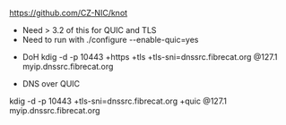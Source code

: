https://github.com/CZ-NIC/knot
 - Need > 3.2 of this for QUIC and TLS
 - Need to run with ./configure --enable-quic=yes
 
* DoH
kdig -d -p 10443 +https +tls +tls-sni=dnssrc.fibrecat.org @127.1 myip.dnssrc.fibrecat.org

* DNS over QUIC

kdig -d -p 10443 +tls-sni=dnssrc.fibrecat.org +quic @127.1 myip.dnssrc.fibrecat.org







